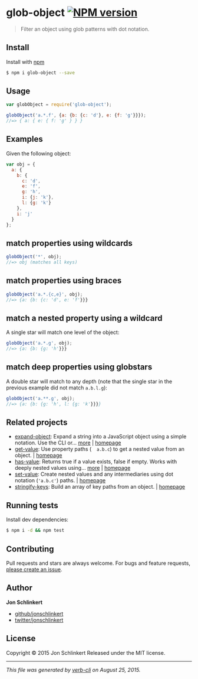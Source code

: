 # glob-object [![NPM version](https://badge.fury.io/js/glob-object.svg)](http://badge.fury.io/js/glob-object)

> Filter an object using glob patterns with dot notation.

## Install

Install with [npm](https://www.npmjs.com/)

```sh
$ npm i glob-object --save
```

## Usage

```js
var globObject = require('glob-object');

globObject('a.*.f', {a: {b: {c: 'd'}, e: {f: 'g'}}});
//=> { a: { e: { f: 'g' } } }
```

## Examples

Given the following object:

```js
var obj = {
  a: {
    b: {
      c: 'd',
      e: 'f',
      g: 'h',
      i: {j: 'k'},
      l: {g: 'k'}
    },
    i: 'j'
  }
};
```

## match properties using wildcards

```js
globObject('*', obj);
//=> obj (matches all keys)
```

## match properties using braces

```js
globObject('a.*.{c,e}', obj);
//=> {a: {b: {c: 'd', e: 'f'}}}
```

## match a nested property using a wildcard

A single star will match one level of the object:

```js
globObject('a.*.g', obj);
//=> {a: {b: {g: 'h'}}}
```

## match deep properties using globstars

A double star will match to any depth (note that the single star in the previous example did not match `a.b.l.g`):

```js
globObject('a.**.g', obj);
//=> {a: {b: {g: 'h', l: {g: 'k'}}}}
```

## Related projects

* [expand-object](https://www.npmjs.com/package/expand-object): Expand a string into a JavaScript object using a simple notation. Use the CLI or… [more](https://www.npmjs.com/package/expand-object) | [homepage](https://github.com/jonschlinkert/expand-object)
* [get-value](https://www.npmjs.com/package/get-value): Use property paths (`  a.b.c`) to get a nested value from an object. | [homepage](https://github.com/jonschlinkert/get-value)
* [has-value](https://www.npmjs.com/package/has-value): Returns true if a value exists, false if empty. Works with deeply nested values using… [more](https://www.npmjs.com/package/has-value) | [homepage](https://github.com/jonschlinkert/has-value)
* [set-value](https://www.npmjs.com/package/set-value): Create nested values and any intermediaries using dot notation (`'a.b.c'`) paths. | [homepage](https://github.com/jonschlinkert/set-value)
* [stringify-keys](https://www.npmjs.com/package/stringify-keys): Build an array of key paths from an object. | [homepage](https://github.com/doowb/stringify-keys)

## Running tests

Install dev dependencies:

```sh
$ npm i -d && npm test
```

## Contributing

Pull requests and stars are always welcome. For bugs and feature requests, [please create an issue](https://github.com/jonschlinkert/glob-object/issues/new).

## Author

**Jon Schlinkert**

+ [github/jonschlinkert](https://github.com/jonschlinkert)
+ [twitter/jonschlinkert](http://twitter.com/jonschlinkert)

## License

Copyright © 2015 Jon Schlinkert
Released under the MIT license.

***

_This file was generated by [verb-cli](https://github.com/assemble/verb-cli) on August 25, 2015._
